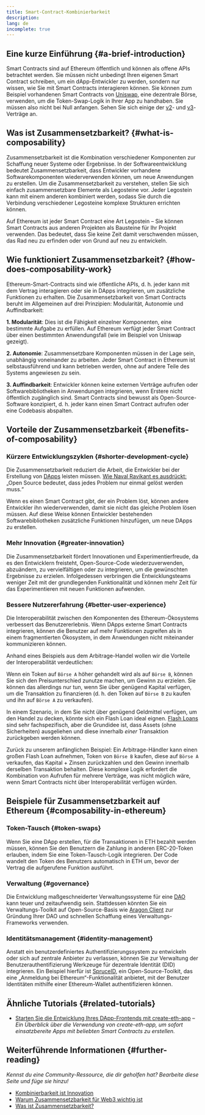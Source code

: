 ```yaml
---
title: Smart-Contract-Kombinierbarkeit
description:
lang: de
incomplete: true
---
```


## Eine kurze Einführung {#a-brief-introduction}

Smart Contracts sind auf Ethereum öffentlich und können als offene APIs betrachtet werden. Sie müssen nicht unbedingt Ihren eigenen Smart Contract schreiben, um ein dApp-Entwickler zu werden, sondern nur wissen, wie Sie mit Smart Contracts interagieren können. Sie können zum Beispiel vorhandenen Smart Contracts von [Uniswap](https://uniswap.exchange/swap), eine dezentrale Börse, verwenden, um die Token-Swap-Logik in Ihrer App zu handhaben. Sie müssen also nicht bei Null anfangen. Sehen Sie sich einige der [v2](https://github.com/Uniswap/uniswap-v2-core/tree/master/contracts)- und [v3](https://github.com/Uniswap/uniswap-v3-core/tree/main/contracts)-Verträge an.

## Was ist Zusammensetzbarkeit? {#what-is-composability}

Zusammensetzbarkeit ist die Kombination verschiedener Komponenten zur Schaffung neuer Systeme oder Ergebnisse. In der Softwareentwicklung bedeutet Zusammensetzbarkeit, dass Entwickler vorhandene Softwarekomponenten wiederverwenden können, um neue Anwendungen zu erstellen. Um die Zusammensetzbarkeit zu verstehen, stellen Sie sich einfach zusammensetzbare Elemente als Legosteine vor. Jeder Legostein kann mit einem anderen kombiniert werden, sodass Sie durch die Verbindung verschiedener Legosteine komplexe Strukturen errichten können.

Auf Ethereum ist jeder Smart Contract eine Art Legostein – Sie können Smart Contracts aus anderen Projekten als Bausteine für Ihr Projekt verwenden. Das bedeutet, dass Sie keine Zeit damit verschwenden müssen, das Rad neu zu erfinden oder von Grund auf neu zu entwickeln.

## Wie funktioniert Zusammensetzbarkeit? {#how-does-composability-work}

Ethereum-Smart-Contracts sind wie öffentliche APIs, d. h. jeder kann mit dem Vertrag interagieren oder sie in DApps integrieren, um zusätzliche Funktionen zu erhalten. Die Zusammensetzbarkeit von Smart Contracts beruht im Allgemeinen auf drei Prinzipien: Modularität, Autonomie und Auffindbarkeit:

**‌1. Modularität**: Dies ist die Fähigkeit einzelner Komponenten, eine bestimmte Aufgabe zu erfüllen. Auf Ethereum verfügt jeder Smart Contract über einen bestimmten Anwendungsfall (wie im Beispiel von Uniswap gezeigt).

**2. Autonomie**: Zusammensetzbare Komponenten müssen in der Lage sein, unabhängig voneinander zu arbeiten. Jeder Smart Contract in Ethereum ist selbstausführend und kann betrieben werden, ohne auf andere Teile des Systems angewiesen zu sein.

**3. Auffindbarkeit**: Entwickler können keine externen Verträge aufrufen oder Softwarebibliotheken in Anwendungen integrieren, wenn Erstere nicht öffentlich zugänglich sind. Smart Contracts sind bewusst als Open-Source-Software konzipiert, d. h. jeder kann einen Smart Contract aufrufen oder eine Codebasis abspalten.

## Vorteile der Zusammensetzbarkeit {#benefits-of-composability}

### Kürzere Entwicklungszyklen {#shorter-development-cycle}

Die Zusammensetzbarkeit reduziert die Arbeit, die Entwickler bei der Erstellung von [DApps](/dapps/#what-are-dapps) leisten müssen. [Wie Naval Ravikant es ausdrückt:](https://twitter.com/naval/status/1444366754650656770) „Open Source bedeutet, dass jedes Problem nur einmal gelöst werden muss.“

Wenn es einen Smart Contract gibt, der ein Problem löst, können andere Entwickler ihn wiederverwenden, damit sie nicht das gleiche Problem lösen müssen. Auf diese Weise können Entwickler bestehenden Softwarebibliotheken zusätzliche Funktionen hinzufügen, um neue DApps zu erstellen.

### Mehr Innovation {#greater-innovation}

Die Zusammensetzbarkeit fördert Innovationen und Experimentierfreude, da es den Entwicklern freisteht, Open-Source-Code wiederzuverwenden, abzuändern, zu vervielfältigen oder zu integrieren, um die gewünschten Ergebnisse zu erzielen. Infolgedessen verbringen die Entwicklungsteams weniger Zeit mit der grundlegenden Funktionalität und können mehr Zeit für das Experimentieren mit neuen Funktionen aufwenden.

### Bessere Nutzererfahrung {#better-user-experience}

Die Interoperabilität zwischen den Komponenten des Ethereum-Ökosystems verbessert das Benutzererlebnis. Wenn DApps externe Smart Contracts integrieren, können die Benutzer auf mehr Funktionen zugreifen als in einem fragmentierten Ökosystem, in dem Anwendungen nicht miteinander kommunizieren können.

Anhand eines Beispiels aus dem Arbitrage-Handel wollen wir die Vorteile der Interoperabilität verdeutlichen:

Wenn ein Token auf `Börse A` höher gehandelt wird als auf `Börse B`, können Sie sich den Preisunterschied zunutze machen, um Gewinn zu erzielen. Sie können das allerdings nur tun, wenn Sie über genügend Kapital verfügen, um die Transaktion zu finanzieren (d. h. den Token auf `Börse B` zu kaufen und ihn auf `Börse A` zu verkaufen).

In einem Szenario, in dem Sie nicht über genügend Geldmittel verfügen, um den Handel zu decken, könnte sich ein Flash Loan ideal eignen. [Flash Loans](/defi/#flash-loans) sind sehr fachspezifisch, aber die Grundidee ist, dass Assets (ohne Sicherheiten) ausgeliehen und diese innerhalb _einer_ Transaktion zurückgeben werden können.

Zurück zu unserem anfänglichen Beispiel: Ein Arbitrage-Händler kann einen großen Flash Loan aufnehmen, Token von `Börse B` kaufen, diese auf `Börse A` verkaufen, das Kapital + Zinsen zurückzahlen und den Gewinn innerhalb derselben Transaktion behalten. Diese komplexe Logik erfordert die Kombination von Aufrufen für mehrere Verträge, was nicht möglich wäre, wenn Smart Contracts nicht über Interoperabilität verfügen würden.

## Beispiele für Zusammensetzbarkeit auf Ethereum {#composability-in-ethereum}

### Token-Tausch {#token-swaps}

Wenn Sie eine DApp erstellen, für die Transaktionen in ETH bezahlt werden müssen, können Sie den Benutzern die Zahlung in anderen ERC-20-Token erlauben, indem Sie eine Token-Tausch-Logik integrieren. Der Code wandelt den Token des Benutzers automatisch in ETH um, bevor der Vertrag die aufgerufene Funktion ausführt.

### Verwaltung {#governance}

Die Entwicklung maßgeschneiderter Verwaltungssysteme für eine [DAO](/dao/) kann teuer und zeitaufwendig sein. Stattdessen könnten Sie ein Verwaltungs-Toolkit auf Open-Source-Basis wie [Aragon Client](https://client.aragon.org/) zur Gründung Ihrer DAO und schnellen Schaffung eines Verwaltungs-Frameworks verwenden.

### Identitätsmanagement {#identity-management}

Anstatt ein benutzerdefiniertes Authentifizierungssystem zu entwickeln oder sich auf zentrale Anbieter zu verlassen, können Sie zur Verwaltung der Benutzerauthentifizierung Werkzeuge für dezentrale Identität (DID) integrieren. Ein Beispiel hierfür ist [SpruceID](https://www.spruceid.com/), ein Open-Source-Toolkit, das eine „Anmeldung bei Ethereum“-Funktionalität anbietet, mit der Benutzer Identitäten mithilfe einer Ethereum-Wallet authentifizieren können.

## Ähnliche Tutorials {#related-tutorials}

- [Starten Sie die Entwicklung Ihres DApp-Frontends mit create-eth-app](/developers/tutorials/kickstart-your-dapp-frontend-development-with-create-eth-app/) _– Ein Überblick über die Verwendung von create-eth-app, um sofort einsatzbereite Apps mit beliebten Smart Contracts zu erstellen._

## Weiterführende Informationen {#further-reading}

_Kennst du eine Community-Ressource, die dir geholfen hat? Bearbeite diese Seite und füge sie hinzu!_

- [Kombinierbarkeit ist Innovation](https://future.a16z.com/how-composability-unlocks-crypto-and-everything-else/)
- [Warum Zusammensetzbarkeit für Web3 wichtig ist](https://hackernoon.com/why-composability-matters-for-web3)
- [Was ist Zusammensetzbarkeit?](https://blog.aragon.org/what-is-composability/#:~:text=Aragon,connect%20to%20every%20other%20piece.)
